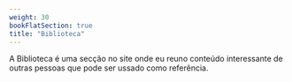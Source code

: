 ```yaml
---
weight: 30
bookFlatSection: true
title: "Biblioteca"
---
```


A Biblioteca é uma secção no site onde eu reuno conteúdo interessante de outras pessoas que pode ser ussado como referência.